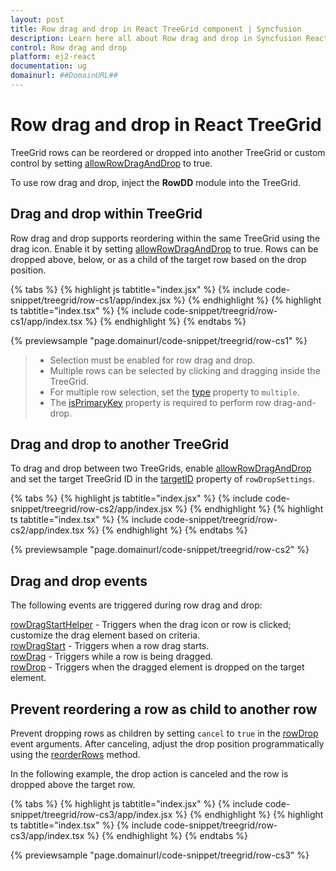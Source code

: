 ```yaml
---
layout: post
title: Row drag and drop in React TreeGrid component | Syncfusion
description: Learn here all about Row drag and drop in Syncfusion React TreeGrid component of Syncfusion Essential JS 2 and more.
control: Row drag and drop 
platform: ej2-react
documentation: ug
domainurl: ##DomainURL##
---
```


# Row drag and drop in React TreeGrid

TreeGrid rows can be reordered or dropped into another TreeGrid or custom control by setting [allowRowDragAndDrop](https://ej2.syncfusion.com/react/documentation/api/treegrid/#allowrowdraganddrop) to true.

To use row drag and drop, inject the **RowDD** module into the TreeGrid.

## Drag and drop within TreeGrid

Row drag and drop supports reordering within the same TreeGrid using the drag icon. Enable it by setting [allowRowDragAndDrop](https://ej2.syncfusion.com/react/documentation/api/treegrid/#allowrowdraganddrop) to true. Rows can be dropped above, below, or as a child of the target row based on the drop position.

{% tabs %}
{% highlight js tabtitle="index.jsx" %}
{% include code-snippet/treegrid/row-cs1/app/index.jsx %}
{% endhighlight %}
{% highlight ts tabtitle="index.tsx" %}
{% include code-snippet/treegrid/row-cs1/app/index.tsx %}
{% endhighlight %}
{% endtabs %}

 {% previewsample "page.domainurl/code-snippet/treegrid/row-cs1" %}

> * Selection must be enabled for row drag and drop.
> * Multiple rows can be selected by clicking and dragging inside the TreeGrid.
> * For multiple row selection, set the [type](https://ej2.syncfusion.com/react/documentation/api/treegrid/selectionSettings/#type) property to `multiple`.
> * The [isPrimaryKey](https://ej2.syncfusion.com/react/documentation/api/treegrid/column/#isprimarykey) property is required to perform row drag-and-drop.

## Drag and drop to another TreeGrid

To drag and drop between two TreeGrids, enable [allowRowDragAndDrop](https://ej2.syncfusion.com/react/documentation/api/treegrid/#allowrowdraganddrop) and set the target TreeGrid ID in the [targetID](https://ej2.syncfusion.com/react/documentation/api/treegrid/rowDropSettings/#targetid) property of `rowDropSettings`.

{% tabs %}
{% highlight js tabtitle="index.jsx" %}
{% include code-snippet/treegrid/row-cs2/app/index.jsx %}
{% endhighlight %}
{% highlight ts tabtitle="index.tsx" %}
{% include code-snippet/treegrid/row-cs2/app/index.tsx %}
{% endhighlight %}
{% endtabs %}

 {% previewsample "page.domainurl/code-snippet/treegrid/row-cs2" %}

## Drag and drop events

The following events are triggered during row drag and drop:

[rowDragStartHelper](https://ej2.syncfusion.com/react/documentation/api/treegrid/#rowdragstarthelper) - Triggers when the drag icon or row is clicked; customize the drag element based on criteria.<br/>
[rowDragStart](https://ej2.syncfusion.com/react/documentation/api/treegrid/#rowdragstart) - Triggers when a row drag starts.<br/>
[rowDrag](https://ej2.syncfusion.com/react/documentation/api/treegrid/#rowdrag) - Triggers while a row is being dragged.<br/>
[rowDrop](https://ej2.syncfusion.com/react/documentation/api/treegrid/#rowdrop) - Triggers when the dragged element is dropped on the target element.<br/>

## Prevent reordering a row as child to another row

Prevent dropping rows as children by setting `cancel` to `true` in the [rowDrop](https://ej2.syncfusion.com/react/documentation/api/treegrid/#rowdrop) event arguments. After canceling, adjust the drop position programmatically using the [reorderRows](https://ej2.syncfusion.com/react/documentation/api/treegrid/#reorderrows) method.

In the following example, the drop action is canceled and the row is dropped above the target row.

{% tabs %}
{% highlight js tabtitle="index.jsx" %}
{% include code-snippet/treegrid/row-cs3/app/index.jsx %}
{% endhighlight %}
{% highlight ts tabtitle="index.tsx" %}
{% include code-snippet/treegrid/row-cs3/app/index.tsx %}
{% endhighlight %}
{% endtabs %}

 {% previewsample "page.domainurl/code-snippet/treegrid/row-cs3" %}